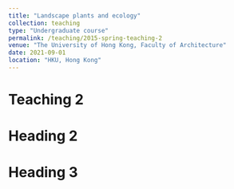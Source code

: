 ```yaml
---
title: "Landscape plants and ecology"
collection: teaching
type: "Undergraduate course"
permalink: /teaching/2015-spring-teaching-2
venue: "The University of Hong Kong, Faculty of Architecture"
date: 2021-09-01
location: "HKU, Hong Kong"
---
```


Teaching 2
======

Heading 2
======

Heading 3
======

